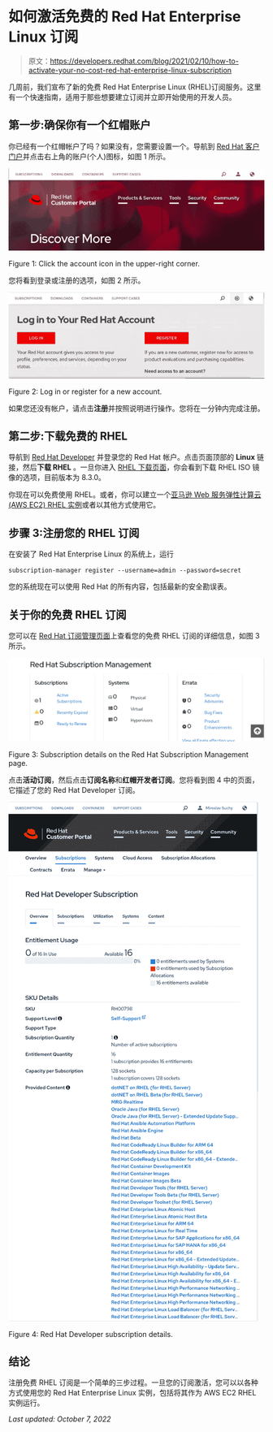 # 如何激活免费的 Red Hat Enterprise Linux 订阅

> 原文：<https://developers.redhat.com/blog/2021/02/10/how-to-activate-your-no-cost-red-hat-enterprise-linux-subscription>

几周前，我们宣布了新的免费 Red Hat Enterprise Linux (RHEL)订阅服务。这里有一个快速指南，适用于那些想要建立订阅并立即开始使用的开发人员。

## 第一步:确保你有一个红帽账户

你已经有一个红帽帐户了吗？如果没有，您需要设置一个。导航到 [Red Hat 客户门户](https://access.redhat.com/)并点击右上角的账户(个人)图标，如图 1 所示。

[![The account icon is shown in the upper-right corner of the Red Hat Customer Portal.](img/c9b8b93b9af1ee2cf4d343828ba5e326.png "dl1")](/sites/default/files/blog/2021/02/dl1.png)

Figure 1: Click the account icon in the upper-right corner.

您将看到登录或注册的选项，如图 2 所示。

[![Users may log in or register for access to the Red Hat Customer Portal.](img/65e40a0bb2d6eea5b565131d7bc6232d.png "dl2")](/sites/default/files/blog/2021/02/dl2.png)

Figure 2: Log in or register for a new account.

如果您还没有帐户，请点击**注册**并按照说明进行操作。您将在一分钟内完成注册。

## 第二步:下载免费的 RHEL

导航到 [Red Hat Developer](https://developers.redhat.com/) 并登录您的 Red Hat 帐户。点击页面顶部的 **Linux** 链接，然后**下载 RHEL** 。一旦你进入 [RHEL 下载页面](https://developers.redhat.com/products/rhel/download)，你会看到下载 RHEL ISO 镜像的选项，目前版本为 8.3.0。

你现在可以免费使用 RHEL。或者，你可以建立一个[亚马逊 Web 服务弹性计算云(AWS EC2) RHEL 实例](https://dzone.com/articles/set-up-aws-ec2-instance-redhat-enterprise-linux-8)或者以其他方式使用它。

## 步骤 3:注册您的 RHEL 订阅

在安装了 Red Hat Enterprise Linux 的系统上，运行

```
subscription-manager register --username=admin --password=secret

```

您的系统现在可以使用 Red Hat 的所有内容，包括最新的安全勘误表。

## 关于你的免费 RHEL 订阅

您可以在 [Red Hat 订阅管理页面](https://access.redhat.com/management)上查看您的免费 RHEL 订阅的详细信息，如图 3 所示。

[![Screenshot of the Red Hat Subscription Management page.](img/fb6e5ee5e6558788f70984ee8cab9105.png "dl3")](/sites/default/files/blog/2021/02/dl3.png)

Figure 3: Subscription details on the Red Hat Subscription Management page.

点击**活动订阅**，然后点击**订阅名称**和**红帽开发者订阅**。您将看到图 4 中的页面，它描述了您的 Red Hat Developer 订阅。

[![Screenshot of the Red Hat Developer subscription details page.](img/4b7c0e91ae50d0a5d192240b79eb684b.png "dl4")](/sites/default/files/blog/2021/02/dl4.png)

Figure 4: Red Hat Developer subscription details.

## 结论

注册免费 RHEL 订阅是一个简单的三步过程。一旦您的订阅激活，您可以以各种方式使用您的 Red Hat Enterprise Linux 实例，包括将其作为 AWS EC2 RHEL 实例运行。

*Last updated: October 7, 2022*